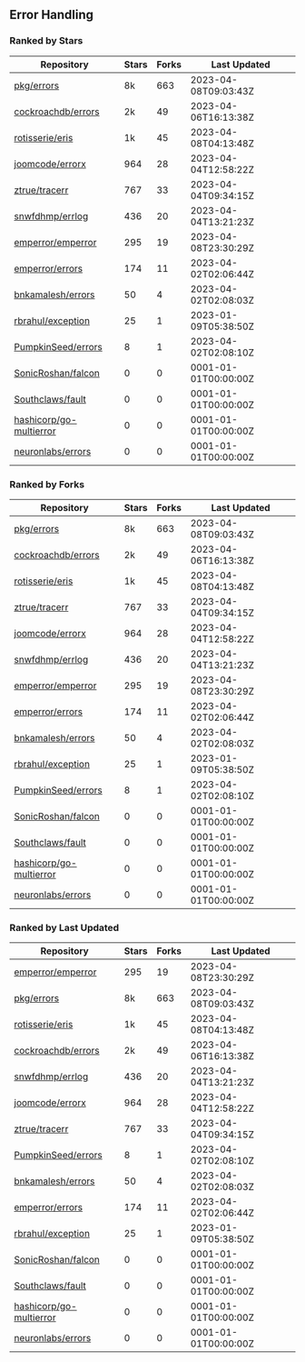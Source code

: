 ## Error Handling

### Ranked by Stars

| Repository | Stars | Forks | Last Updated |
|------------|-------|-------|--------------|
| [pkg/errors](https://github.com/pkg/errors) | 8k | 663 | 2023-04-08T09:03:43Z |
| [cockroachdb/errors](https://github.com/cockroachdb/errors) | 2k | 49 | 2023-04-06T16:13:38Z |
| [rotisserie/eris](https://github.com/rotisserie/eris) | 1k | 45 | 2023-04-08T04:13:48Z |
| [joomcode/errorx](https://github.com/joomcode/errorx) | 964 | 28 | 2023-04-04T12:58:22Z |
| [ztrue/tracerr](https://github.com/ztrue/tracerr) | 767 | 33 | 2023-04-04T09:34:15Z |
| [snwfdhmp/errlog](https://github.com/snwfdhmp/errlog) | 436 | 20 | 2023-04-04T13:21:23Z |
| [emperror/emperror](https://github.com/emperror/emperror) | 295 | 19 | 2023-04-08T23:30:29Z |
| [emperror/errors](https://github.com/emperror/errors) | 174 | 11 | 2023-04-02T02:06:44Z |
| [bnkamalesh/errors](https://github.com/bnkamalesh/errors) | 50 | 4 | 2023-04-02T02:08:03Z |
| [rbrahul/exception](https://github.com/rbrahul/exception) | 25 | 1 | 2023-01-09T05:38:50Z |
| [PumpkinSeed/errors](https://github.com/PumpkinSeed/errors) | 8 | 1 | 2023-04-02T02:08:10Z |
| [SonicRoshan/falcon](https://github.com/SonicRoshan/falcon) | 0 | 0 | 0001-01-01T00:00:00Z |
| [Southclaws/fault](https://github.com/Southclaws/fault) | 0 | 0 | 0001-01-01T00:00:00Z |
| [hashicorp/go-multierror](https://github.com/hashicorp/go-multierror) | 0 | 0 | 0001-01-01T00:00:00Z |
| [neuronlabs/errors](https://github.com/neuronlabs/errors) | 0 | 0 | 0001-01-01T00:00:00Z |

### Ranked by Forks

| Repository | Stars | Forks | Last Updated |
|------------|-------|-------|--------------|
| [pkg/errors](https://github.com/pkg/errors) | 8k | 663 | 2023-04-08T09:03:43Z |
| [cockroachdb/errors](https://github.com/cockroachdb/errors) | 2k | 49 | 2023-04-06T16:13:38Z |
| [rotisserie/eris](https://github.com/rotisserie/eris) | 1k | 45 | 2023-04-08T04:13:48Z |
| [ztrue/tracerr](https://github.com/ztrue/tracerr) | 767 | 33 | 2023-04-04T09:34:15Z |
| [joomcode/errorx](https://github.com/joomcode/errorx) | 964 | 28 | 2023-04-04T12:58:22Z |
| [snwfdhmp/errlog](https://github.com/snwfdhmp/errlog) | 436 | 20 | 2023-04-04T13:21:23Z |
| [emperror/emperror](https://github.com/emperror/emperror) | 295 | 19 | 2023-04-08T23:30:29Z |
| [emperror/errors](https://github.com/emperror/errors) | 174 | 11 | 2023-04-02T02:06:44Z |
| [bnkamalesh/errors](https://github.com/bnkamalesh/errors) | 50 | 4 | 2023-04-02T02:08:03Z |
| [rbrahul/exception](https://github.com/rbrahul/exception) | 25 | 1 | 2023-01-09T05:38:50Z |
| [PumpkinSeed/errors](https://github.com/PumpkinSeed/errors) | 8 | 1 | 2023-04-02T02:08:10Z |
| [SonicRoshan/falcon](https://github.com/SonicRoshan/falcon) | 0 | 0 | 0001-01-01T00:00:00Z |
| [Southclaws/fault](https://github.com/Southclaws/fault) | 0 | 0 | 0001-01-01T00:00:00Z |
| [hashicorp/go-multierror](https://github.com/hashicorp/go-multierror) | 0 | 0 | 0001-01-01T00:00:00Z |
| [neuronlabs/errors](https://github.com/neuronlabs/errors) | 0 | 0 | 0001-01-01T00:00:00Z |

### Ranked by Last Updated

| Repository | Stars | Forks | Last Updated |
|------------|-------|-------|--------------|
| [emperror/emperror](https://github.com/emperror/emperror) | 295 | 19 | 2023-04-08T23:30:29Z |
| [pkg/errors](https://github.com/pkg/errors) | 8k | 663 | 2023-04-08T09:03:43Z |
| [rotisserie/eris](https://github.com/rotisserie/eris) | 1k | 45 | 2023-04-08T04:13:48Z |
| [cockroachdb/errors](https://github.com/cockroachdb/errors) | 2k | 49 | 2023-04-06T16:13:38Z |
| [snwfdhmp/errlog](https://github.com/snwfdhmp/errlog) | 436 | 20 | 2023-04-04T13:21:23Z |
| [joomcode/errorx](https://github.com/joomcode/errorx) | 964 | 28 | 2023-04-04T12:58:22Z |
| [ztrue/tracerr](https://github.com/ztrue/tracerr) | 767 | 33 | 2023-04-04T09:34:15Z |
| [PumpkinSeed/errors](https://github.com/PumpkinSeed/errors) | 8 | 1 | 2023-04-02T02:08:10Z |
| [bnkamalesh/errors](https://github.com/bnkamalesh/errors) | 50 | 4 | 2023-04-02T02:08:03Z |
| [emperror/errors](https://github.com/emperror/errors) | 174 | 11 | 2023-04-02T02:06:44Z |
| [rbrahul/exception](https://github.com/rbrahul/exception) | 25 | 1 | 2023-01-09T05:38:50Z |
| [SonicRoshan/falcon](https://github.com/SonicRoshan/falcon) | 0 | 0 | 0001-01-01T00:00:00Z |
| [Southclaws/fault](https://github.com/Southclaws/fault) | 0 | 0 | 0001-01-01T00:00:00Z |
| [hashicorp/go-multierror](https://github.com/hashicorp/go-multierror) | 0 | 0 | 0001-01-01T00:00:00Z |
| [neuronlabs/errors](https://github.com/neuronlabs/errors) | 0 | 0 | 0001-01-01T00:00:00Z |


